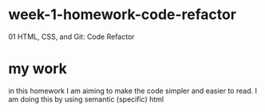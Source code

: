 # week-1-homework-code-refactor
 01 HTML, CSS, and Git: Code Refactor

 # my work 
 in this homework I am aiming to make the code simpler and easier to read.
 I am doing this by using semantic (specific) html 

